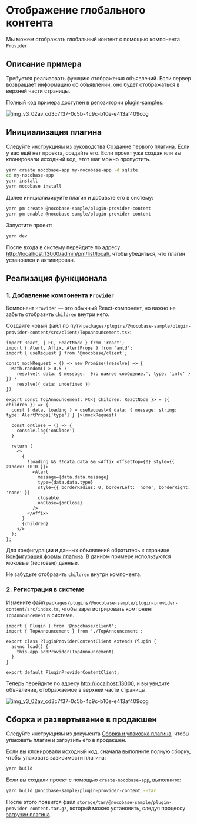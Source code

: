 # Отображение глобального контента

Мы можем отображать глобальный контент с помощью компонента `Provider`.

## Описание примера

Требуется реализовать функцию отображения объявлений. Если сервер возвращает информацию об объявлении, оно будет отображаться в верхней части страницы.

Полный код примера доступен в репозитории [plugin-samples](https://github.com/nocobase/plugin-samples/tree/main/packages/plugins/%40nocobase-sample/plugin-provider-content).

![img_v3_02av_cd3c7f37-0c5b-4c9c-b10e-e413af409ccg](https://static-docs.nocobase.com/img_v3_02av_cd3c7f37-0c5b-4c9c-b10e-e413af409ccg.jpg)

## Инициализация плагина

Следуйте инструкциям из руководства [Создание первого плагина](/development/your-fisrt-plugin). Если у вас ещё нет проекта, создайте его. Если проект уже создан или вы клонировали исходный код, этот шаг можно пропустить.

```bash
yarn create nocobase-app my-nocobase-app -d sqlite
cd my-nocobase-app
yarn install
yarn nocobase install
```

Далее инициализируйте плагин и добавьте его в систему:

```bash
yarn pm create @nocobase-sample/plugin-provider-content
yarn pm enable @nocobase-sample/plugin-provider-content
```

Запустите проект:

```bash
yarn dev
```

После входа в систему перейдите по адресу [http://localhost:13000/admin/pm/list/local/](http://localhost:13000/admin/pm/list/local/), чтобы убедиться, что плагин установлен и активирован.

## Реализация функционала

### 1. Добавление компонента `Provider`

Компонент `Provider` — это обычный React-компонент, но важно не забыть отобразить `children` внутри него.

Создайте новый файл по пути `packages/plugins/@nocobase-sample/plugin-provider-content/src/client/TopAnnouncement.tsx`:

```tsx | pure
import React, { FC, ReactNode } from 'react';
import { Alert, Affix, AlertProps } from 'antd';
import { useRequest } from '@nocobase/client';

const mockRequest = () => new Promise((resolve) => {
  Math.random() > 0.5 ?
    resolve({ data: { message: 'Это важное сообщение.', type: 'info' } }) :
    resolve({ data: undefined })
})

export const TopAnnouncement: FC<{ children: ReactNode }> = ({ children }) => {
  const { data, loading } = useRequest<{ data: { message: string; type: AlertProps['type'] } }>(mockRequest)

  const onClose = () => {
    console.log('onClose')
  }

  return (
    <>
      {
        !loading && !!data.data && <Affix offsetTop={0} style={{ zIndex: 1010 }}>
          <Alert
            message={data.data.message}
            type={data.data.type}
            style={{ borderRadius: 0, borderLeft: 'none', borderRight: 'none' }}
            closable
            onClose={onClose}
          />
        </Affix>
      }
      {children}
    </>
  );
};
```

Для конфигурации и данных объявлений обратитесь к странице [Конфигурация формы плагина](/plugin-samples/plugin-settings/form). В данном примере используются моковые (тестовые) данные.

Не забудьте отобразить `children` внутри компонента.

### 2. Регистрация в системе

Измените файл `packages/plugins/@nocobase-sample/plugin-provider-content/src/index.ts`, чтобы зарегистрировать компонент `TopAnnouncement` в системе.

```tsx | pure
import { Plugin } from '@nocobase/client';
import { TopAnnouncement } from './TopAnnouncement';

export class PluginProviderContentClient extends Plugin {
  async load() {
    this.app.addProvider(TopAnnouncement)
  }
}

export default PluginProviderContentClient;
```

Теперь перейдите по адресу [http://localhost:13000](http://localhost:13000), и вы увидите объявление, отображаемое в верхней части страницы.

![img_v3_02av_cd3c7f37-0c5b-4c9c-b10e-e413af409ccg](https://static-docs.nocobase.com/img_v3_02av_cd3c7f37-0c5b-4c9c-b10e-e413af409ccg.jpg)

## Сборка и развертывание в продакшен

Следуйте инструкциям из документа [Сборка и упаковка плагина](/development/your-fisrt-plugin#构建并打包插件), чтобы упаковать плагин и загрузить его в продакшен.

Если вы клонировали исходный код, сначала выполните полную сборку, чтобы упаковать зависимости плагина:

```bash
yarn build
```

Если вы создали проект с помощью `create-nocobase-app`, выполните:

```bash
yarn build @nocobase-sample/plugin-provider-content --tar
```

После этого появится файл `storage/tar/@nocobase-sample/plugin-provider-content.tar.gz`, который можно установить, следуя процессу [загрузки плагина](/welcome/getting-started/plugin).
